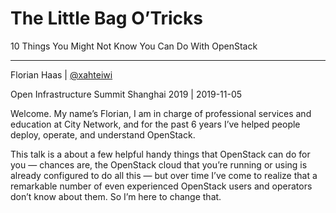 <!-- .slide: data-background-image="images/citynetwork-logo.svg"  data-background-size="10% 10%" data-background-position="10% 10%" -->
# The Little Bag O’Tricks

10 Things You Might Not Know You Can Do With OpenStack

* * *

Florian Haas | [@xahteiwi](https://twitter.com/xahteiwi)

Open Infrastructure Summit Shanghai 2019 | 2019-11-05

<!-- Note -->
Welcome. My name’s Florian, I am in charge of professional services
and education at City Network, and for the past 6 years I’ve helped
people deploy, operate, and understand OpenStack.

This talk is a about a few helpful handy things that OpenStack can do
for you — chances are, the OpenStack cloud that you’re running or
using is already configured to do all this — but over time I’ve come
to realize that a remarkable number of even experienced OpenStack
users and operators don’t know about them. So I’m here to change
that.
